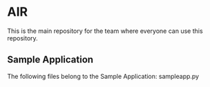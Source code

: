 # AIR
This is the main repository for the team where everyone can use this repository. 

## Sample Application
The following files belong to the Sample Application:
  sampleapp.py
